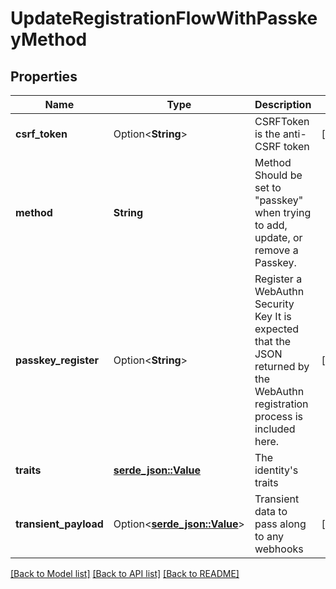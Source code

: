 # UpdateRegistrationFlowWithPasskeyMethod

## Properties

Name | Type | Description | Notes
------------ | ------------- | ------------- | -------------
**csrf_token** | Option<**String**> | CSRFToken is the anti-CSRF token | [optional]
**method** | **String** | Method  Should be set to \"passkey\" when trying to add, update, or remove a Passkey. | 
**passkey_register** | Option<**String**> | Register a WebAuthn Security Key  It is expected that the JSON returned by the WebAuthn registration process is included here. | [optional]
**traits** | [**serde_json::Value**](.md) | The identity's traits | 
**transient_payload** | Option<[**serde_json::Value**](.md)> | Transient data to pass along to any webhooks | [optional]

[[Back to Model list]](../README.md#documentation-for-models) [[Back to API list]](../README.md#documentation-for-api-endpoints) [[Back to README]](../README.md)



